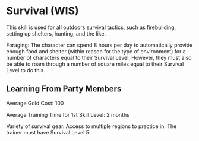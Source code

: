 # Survival (WIS)

This skill is used for all outdoors survival tactics, such as firebuilding, setting up shelters, hunting, and the like.

Foraging: The character can spend 8 hours per day to automatically provide enough food and shelter (within reason for the type of environment) for a number of characters equal to their Survival Level. However, they must also be able to roam through a number of square miles equal to their Survival Level to do this.

## Learning From Party Members

Average Gold Cost: 100

Average Training Time for 1st Skill Level: 2 months

Variety of survival gear. Access to multiple regions to practice in. The trainer must have Survival Level 5.
